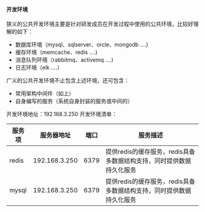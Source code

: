 #### 开发环境

狭义的公共开发环境主要是针对研发成员在开发过程中使用的公共环境，比较好理解的如下：
* 数据库环境（mysql、sqlserver、orcle、mongodb ....)
* 缓存环境（memcache、redis ....)
* 消息队列环境（rabbitmq、activemq ....)
* 日志环境（elk ....）

广义的公共开发环境不止包含上述环境，还可包含：
* 常用架构中间件（如上）
* 自身编写的服务（系统自身封装的服务或中间的）

开发环境地址：192.168.3.250
开发环境清单：

|服务项|服务器地址|端口|服务描述|
|-----|--------|----|------|
|redis|192.168.3.250|6379|提供redis的缓存服务，redis具备多数据结构支持，同时提供数据持久化服务|
|mysql|192.168.3.250|6379|提供redis的缓存服务，redis具备多数据结构支持，同时提供数据持久化服务|


